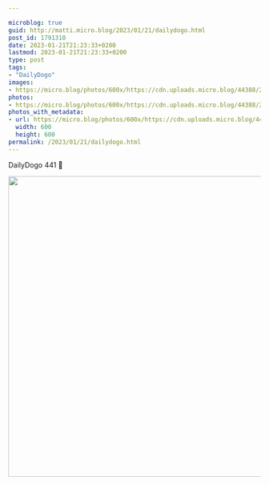 ```yaml
---

microblog: true
guid: http://matti.micro.blog/2023/01/21/dailydogo.html
post_id: 1791310
date: 2023-01-21T21:23:33+0200
lastmod: 2023-01-21T21:23:33+0200
type: post
tags:
- "DailyDogo"
images:
- https://micro.blog/photos/600x/https://cdn.uploads.micro.blog/44388/2023/348b7d1c77.jpg
photos:
- https://micro.blog/photos/600x/https://cdn.uploads.micro.blog/44388/2023/348b7d1c77.jpg
photos_with_metadata:
- url: https://micro.blog/photos/600x/https://cdn.uploads.micro.blog/44388/2023/348b7d1c77.jpg
  width: 600
  height: 600
permalink: /2023/01/21/dailydogo.html
---
```

DailyDogo 441 🐶

<img src="/media/uploads/2023/348b7d1c77.jpg" width="600" height="600" alt="" />
